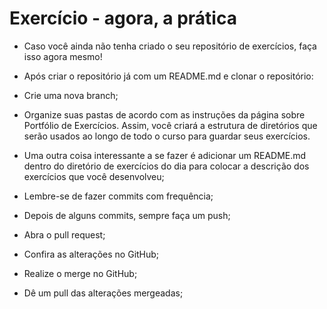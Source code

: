 # Exercício - agora, a prática

* Caso você ainda não tenha criado o seu repositório de exercícios, faça isso agora mesmo!

* Após criar o repositório já com um README.md e clonar o repositório:

* Crie uma nova branch;

* Organize suas pastas de acordo com as instruções da página sobre Portfólio de Exercícios. Assim, você criará a estrutura de diretórios que serão usados ao longo de todo o curso para guardar seus exercícios.

* Uma outra coisa interessante a se fazer é adicionar um README.md dentro do diretório de exercícios do dia para colocar a descrição dos exercícios que você desenvolveu;

* Lembre-se de fazer commits com frequência;

* Depois de alguns commits, sempre faça um push;

* Abra o pull request;

* Confira as alterações no GitHub;

* Realize o merge no GitHub;

* Dê um pull das alterações mergeadas;